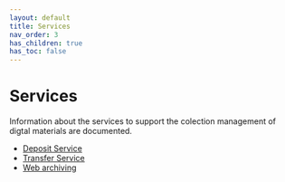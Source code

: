 ```yaml
---
layout: default
title: Services
nav_order: 3
has_children: true
has_toc: false
---
```


# Services
Information about the services to support the colection management of digtal materials are documented.

* [Deposit Service](https://digitalpreservation-docs.lib.cam.ac.uk/deposit-service.html)
* [Transfer Service](https://digitalpreservation-docs.lib.cam.ac.uk/transfer-service.html) 
* [Web archiving](https://digitalpreservation-docs.lib.cam.ac.uk/web-archiving.html) 